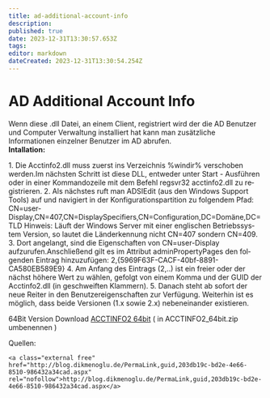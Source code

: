 ```yaml
---
title: ad-additional-account-info
description: 
published: true
date: 2023-12-31T13:30:57.653Z
tags: 
editor: markdown
dateCreated: 2023-12-31T13:30:54.254Z
---
```


# AD Additional Account Info

Wenn diese .dll Datei, an einem Client, registriert wird der die AD Benutzer und Computer Verwaltung installiert hat kann man zusätzliche Informationen einzelner Benutzer im AD abrufen.  
**Intallation:**

<div class="vector-body" id="bkmrk-die-acctinfo2.dll-mu"><div class="mw-body-content mw-content-ltr" dir="ltr" lang="de"><div class="mw-parser-output">1. Die Acctinfo2.dll muss zuerst ins Verzeichnis %windir% verschoben werden.Im nächsten Schritt ist diese DLL, entweder unter Start - Ausführen oder in einer Kommandozeile mit dem Befehl regsvr32 acctinfo2.dll zu registrieren.
2. Als nächstes ruft man ADSIEdit (aus den Windows Support Tools) auf und navigiert in der Konfigurationspartition zu folgendem Pfad: CN=user-Display,CN=407,CN=DisplaySpecifiers,CN=Configuration,DC=Domäne,DC=TLD  
    Hinweis: Läuft der Windows Server mit einer englischen Betriebssystem Version, so lautet die Länderkennung nicht CN=407 sondern CN=409.
3. Dort angelangt, sind die Eigenschaften von CN=user-Display aufzurufen.Anschließend gilt es im Attribut adminPropertyPages den folgenden Eintrag hinzuzufügen:  
    2,{5969F63F-CACF-40bf-8891-CA580EB589E9}
4. Am Anfang des Eintrags (2,..) ist ein freier oder der nächst höhere Wert zu wählen, gefolgt von einem Komma und der GUID der Acctinfo2.dll (in geschweiften Klammern).
5. Danach steht ab sofort der neue Reiter in den Benutzereigenschaften zur Verfügung. Weiterhin ist es möglich, dass beide Versionen (1.x sowie 2.x) nebeneinander existieren.

</div></div></div>  
  
64Bit Version Download [ACCTINFO2 64bit](https://wiki.eidolf.de/index.php?title=Spezial:Hochladen&wpDestFile=ACCTINFO2_64bit.zip.rar "ACCTINFO2 64bit.zip.rar") ( in ACCTINFO2\_64bit.zip umbenennen )

  
Quellen:

```
<a class="external free" href="http://blog.dikmenoglu.de/PermaLink,guid,203db19c-bd2e-4e66-8510-986432a34cad.aspx" rel="nofollow">http://blog.dikmenoglu.de/PermaLink,guid,203db19c-bd2e-4e66-8510-986432a34cad.aspx</a>
```
